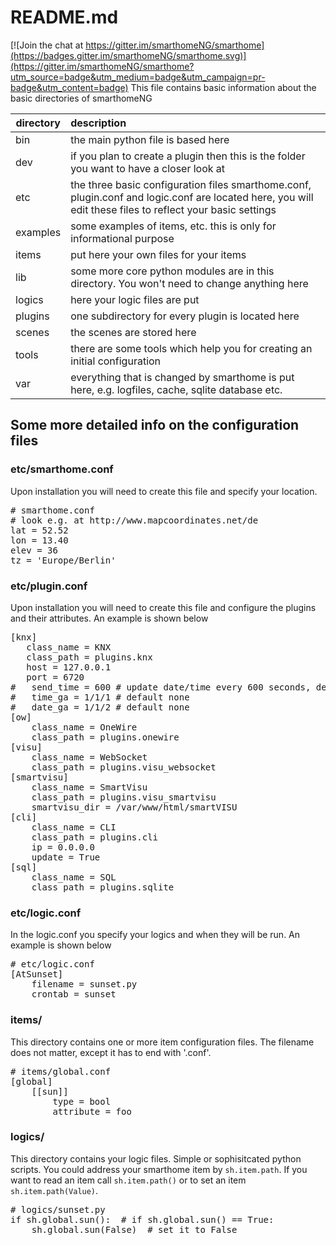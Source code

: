 

# README.md

[![Join the chat at https://gitter.im/smarthomeNG/smarthome](https://badges.gitter.im/smarthomeNG/smarthome.svg)](https://gitter.im/smarthomeNG/smarthome?utm_source=badge&utm_medium=badge&utm_campaign=pr-badge&utm_content=badge)
This file contains basic information about the basic directories of smarthomeNG

| directory | description|
| ---     | :--- |
|bin 	  | the main python file is based here |
|dev 	  | if you plan to create a plugin then this is the folder you want to have a closer look at |
|etc 	  | the three basic configuration files smarthome.conf, plugin.conf and logic.conf are located here, you will edit these files to reflect your basic settings|
|examples |	some examples of items, etc. this is only for informational purpose |
|items 	  | put here your own files for your items |
|lib 	  | some more core python modules are in this directory. You won't need to change anything here
|logics   |	here your logic files are put
|plugins  | one subdirectory for every plugin is located here
|scenes   | the scenes are stored here
|tools    | there are some tools which help you for creating an initial configuration 
|var 	  | everything that is changed by smarthome is put here, e.g. logfiles, cache, sqlite database etc.

## Some more detailed info on the configuration files

### etc/smarthome.conf
Upon installation you will need to create this file and specify your location.
<pre>
# smarthome.conf
# look e.g. at http://www.mapcoordinates.net/de
lat = 52.52
lon = 13.40
elev = 36
tz = 'Europe/Berlin'
</pre>

### etc/plugin.conf
Upon installation you will need to create this file and configure the plugins and their attributes. 
An example is shown below
<pre>
[knx]
   class_name = KNX
   class_path = plugins.knx
   host = 127.0.0.1
   port = 6720
#   send_time = 600 # update date/time every 600 seconds, default none
#   time_ga = 1/1/1 # default none
#   date_ga = 1/1/2 # default none
[ow]
    class_name = OneWire
    class_path = plugins.onewire
[visu]
    class_name = WebSocket
    class_path = plugins.visu_websocket
[smartvisu]
    class_name = SmartVisu
    class_path = plugins.visu_smartvisu
    smartvisu_dir = /var/www/html/smartVISU
[cli]
    class_name = CLI
    class_path = plugins.cli
    ip = 0.0.0.0
    update = True
[sql]
    class_name = SQL
    class_path = plugins.sqlite
</pre>

### etc/logic.conf
In the logic.conf you specify your logics and when they will be run. An example is shown below
<pre>
# etc/logic.conf
[AtSunset]
    filename = sunset.py
    crontab = sunset
</pre>

### items/
This directory contains one or more item configuration files. The filename does not matter, except it has to end with '.conf'.
<pre>
# items/global.conf
[global]
    [[sun]]
        type = bool
        attribute = foo
</pre>

### logics/
This directory contains your logic files. Simple or sophisitcated python scripts. You could address your smarthome item by `sh.item.path`.
If you want to read an item call `sh.item.path()` or to set an item `sh.item.path(Value)`.

<pre>
# logics/sunset.py
if sh.global.sun():  # if sh.global.sun() == True:
    sh.global.sun(False)  # set it to False
</pre>

